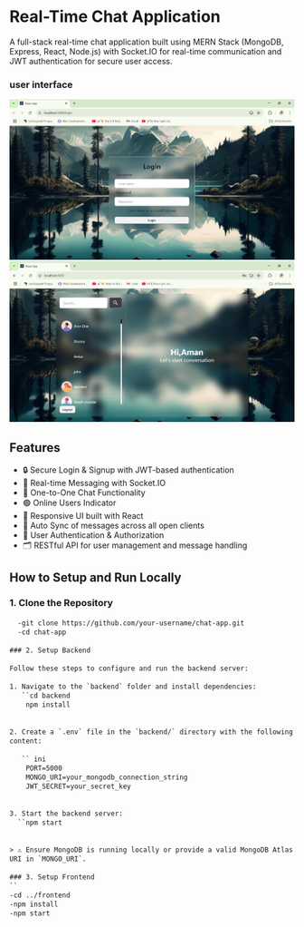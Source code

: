 # Real-Time Chat Application

A full-stack real-time chat application built using MERN Stack (MongoDB, Express, React, Node.js) with Socket.IO for real-time communication and JWT authentication for secure user access.
### user interface
![Sign Up Page](./frontend/assets/landing-page.png)
![Chat Page](./frontend/assets/chat-page.png)


## Features
- 🔒 Secure Login & Signup with JWT-based authentication
- 💬 Real-time Messaging with Socket.IO
- 👥 One-to-One Chat Functionality
- 🟢 Online Users Indicator
- 🎨 Responsive UI built with React
- 🔄 Auto Sync of messages across all open clients
- 🧾 User Authentication & Authorization
- 🗂️ RESTful API for user management and message handling

## How to Setup and Run Locally

 ### 1. Clone the Repository
```
  -git clone https://github.com/your-username/chat-app.git
  -cd chat-app 

### 2. Setup Backend

Follow these steps to configure and run the backend server:

1. Navigate to the `backend` folder and install dependencies:
   ``cd backend
    npm install
 

2. Create a `.env` file in the `backend/` directory with the following content:

   `` ini
    PORT=5000
    MONGO_URI=your_mongodb_connection_string
    JWT_SECRET=your_secret_key
    

3. Start the backend server:
  ``npm start


> ⚠️ Ensure MongoDB is running locally or provide a valid MongoDB Atlas URI in `MONGO_URI`.

### 3. Setup Frontend
``
-cd ../frontend
-npm install
-npm start


